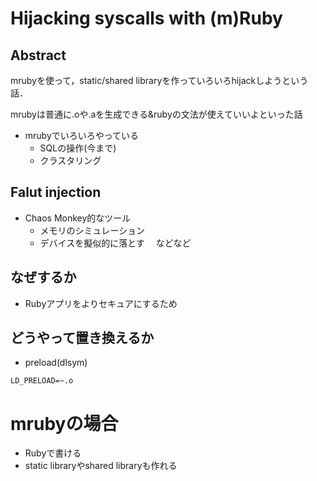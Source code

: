 # Hijacking syscalls with (m)Ruby

## Abstract

mrubyを使って，static/shared libraryを作っていろいろhijackしようという話．

mrubyは普通に.oや.aを生成できる&rubyの文法が使えていいよといった話

* mrubyでいろいろやっている
  * SQLの操作(今まで)
  * クラスタリング

## Falut injection

* Chaos Monkey的なツール
  * メモリのシミュレーション
  * デバイスを擬似的に落とす
  　などなど

## なぜするか

* Rubyアプリをよりセキュアにするため

## どうやって置き換えるか

* preload(dlsym)
```
LD_PRELOAD=~.o
```
# mrubyの場合

* Rubyで書ける
* static libraryやshared libraryも作れる
